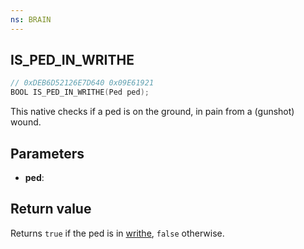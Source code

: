 ```yaml
---
ns: BRAIN
---
```

## IS_PED_IN_WRITHE

```c
// 0xDEB6D52126E7D640 0x09E61921
BOOL IS_PED_IN_WRITHE(Ped ped);
```

This native checks if a ped is on the ground, in pain from a (gunshot) wound.

## Parameters
* **ped**: 

## Return value

Returns `true` if the ped is in [writhe](https://dictionary.cambridge.org/dictionary/english/writhe), `false` otherwise.
